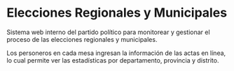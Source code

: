# Elecciones Regionales y Municipales

Sistema web interno del partido político para monitorear y gestionar el proceso de las
elecciones regionales y municipales.

Los personeros en cada mesa ingresan la información de las actas en línea, lo cual permite
ver las estadísticas por departamento, provincia y distrito.
